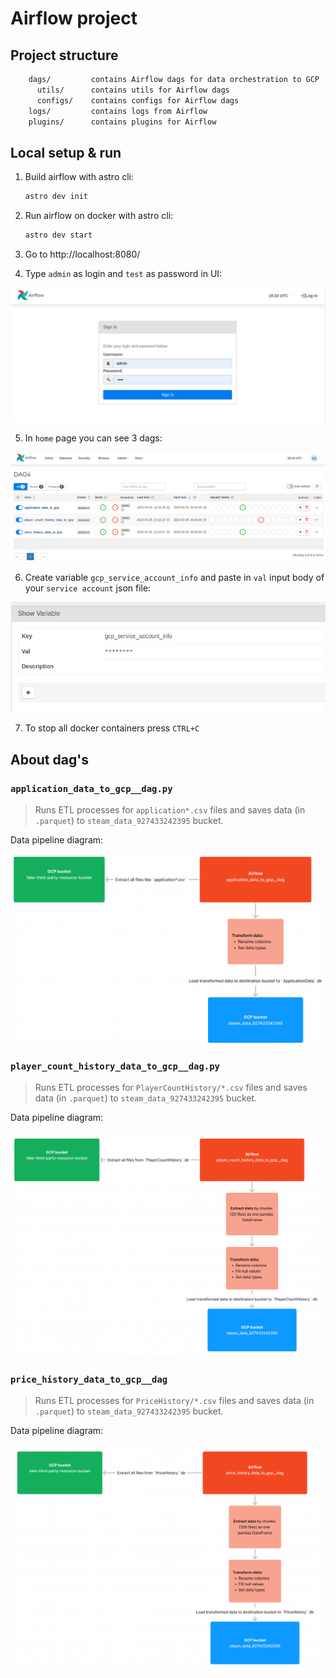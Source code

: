 # Airflow project

## Project structure

```bash
    dags/         contains Airflow dags for data orchestration to GCP
      utils/      contains utils for Airflow dags
      configs/    contains configs for Airflow dags
    logs/         contains logs from Airflow
    plugins/      contains plugins for Airflow
```

## Local setup & run

1. Build airflow with astro cli:
    ```bash
    astro dev init
    ```

2. Run airflow on docker with astro cli:
    ```bash
    astro dev start
    ```

3. Go to http://localhost:8080/

4. Type `admin` as login and `test` as password in UI:

![img_1.png](../docs/img/airflow/screenshot_2.png)

5. In `home` page you can see 3 dags:

![img_2.png](../docs/img/airflow/screenshot_3.png)

6. Create variable `gcp_service_account_info` and paste in `val` input body of your `service account` json file:

![img.png](../docs/img/airflow/screenshot_7.png)

7. To stop all docker containers press `CTRL+C`

## About dag's

### `application_data_to_gcp__dag.py`

> Runs ETL processes for `application*.csv` files and saves data (in `.parquet`) to `steam_data_927433242395` bucket.
   
Data pipeline diagram:

![img_4.png](../docs/img/airflow/screenshot_4.png)

### `player_count_history_data_to_gcp__dag.py`

> Runs ETL processes for `PlayerCountHistory/*.csv` files and saves data (in `.parquet`) to `steam_data_927433242395` bucket.

Data pipeline diagram:

![img_5.png](../docs/img/airflow/screenshot_5.png)

### `price_history_data_to_gcp__dag`

> Runs ETL processes for `PriceHistory/*.csv` files and saves data (in `.parquet`) to `steam_data_927433242395` bucket.

Data pipeline diagram:

![img_6.png](../docs/img/airflow/screenshot_6.png)